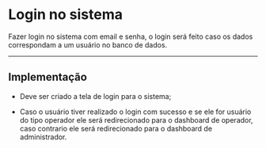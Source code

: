 # Login no sistema

Fazer login no sistema com email e senha, o login será feito caso os dados correspondam a um usuário no banco de dados.
***

## Implementação

* Deve ser criado a tela de login para o sistema;

* Caso o usuário tiver realizado o login com sucesso e se ele for usuário do tipo operador ele será redirecionado para o dashboard de operador, caso contrario ele será redirecionado para o dashboard de administrador.
